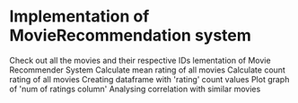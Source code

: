# Implementation of MovieRecommendation system
Check out all the movies and their respective IDs lementation of Movie Recommender System
Calculate mean rating of all movies 
Calculate count rating of all movies 
Creating dataframe with 'rating' count values 
Plot graph of 'num of ratings column'
Analysing correlation with similar movies 
